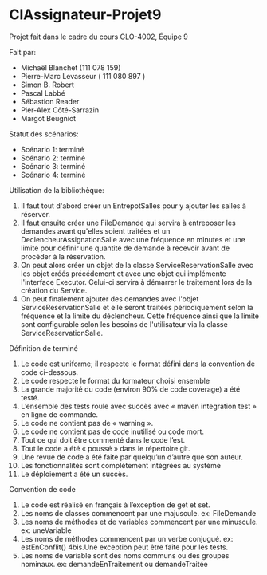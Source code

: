 # ClAssignateur-Projet9
Projet fait dans le cadre du cours GLO-4002,
Équipe 9

Fait par:
* Michaël Blanchet (111 078 159)
* Pierre-Marc Levasseur ( 111 080 897 )
* Simon B. Robert
* Pascal Labbé
* Sébastion Reader
* Pier-Alex Côté-Sarrazin
* Margot Beugniot

Statut des scénarios:

* Scénario 1: terminé
* Scénario 2: terminé
* Scénario 3: terminé
* Scénario 4: terminé

Utilisation de la bibliothèque:
 1. Il faut tout d'abord créer un EntrepotSalles pour y ajouter les salles à réserver.
 2. Il faut ensuite créer une FileDemande qui servira à entreposer les demandes avant qu'elles soient traitées et un DeclencheurAssignationSalle avec une fréquence en minutes et une limite pour définir une quantité de demande à recevoir avant de procéder à la réservation.
 3. On peut alors créer un objet de la classe ServiceReservationSalle avec les objet créés précédement et avec une objet qui implémente l'interface Executor. Celui-ci servira à démarrer le traitement lors de la création du Service.
 4. On peut finalement ajouter des demandes avec l'objet ServiceReservationSalle et elle seront traitées périodiquement selon la fréquence et la limite du déclencheur. Cette fréquence ainsi que la limite sont configurable selon les besoins de l'utilisateur via la classe ServiceReservationSalle.

Définition de terminé

 1. Le code est uniforme; il respecte le format défini dans la convention de code ci-dessous.
 2. Le code respecte le format du formateur choisi ensemble
 3. La grande majorité du code (environ 90% de code coverage) a été testé.
 4. L’ensemble des tests roule avec succès avec « maven integration test » en ligne de commande.
 5. Le code ne contient pas de « warning ».
 6. Le code ne contient pas de code inutilisé ou code mort.
 7. Tout ce qui doit être commenté dans le code l’est.
 8. Tout le code a été « poussé » dans le répertoire git.
 9. Une revue de code a été faite par quelqu’un d’autre que son auteur.
10. Les fonctionnalités sont complètement intégrées au système
11. Le déploiement a été un succès.


Convention de code

1. Le code est réalisé en français à l’exception de get et set.
2. Les noms de classes commencent par une majuscule. ex: FileDemande
3. Les noms de méthodes et de variables commencent par une minuscule. ex: uneVariable
4. Les noms de méthodes commencent par un verbe conjugué. ex: estEnConflit()
4bis.Une exception peut être faite pour les tests.
5. Les noms de variable sont des noms communs ou des groupes nominaux. ex: demandeEnTraitement ou demandeTraitée

